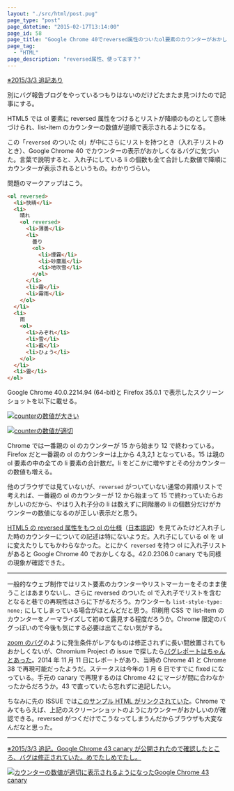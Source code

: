 ```yaml
---
layout: "./src/html/post.pug"
page_type: "post"
page_datetime: "2015-02-17T13:14:00"
page_id: 58
page_title: "Google Chrome 40でreversed属性のついたol要素のカウンターがおかしい"
page_tag:
  - "HTML"
page_description: "reversed属性、使ってます？"
---
```


<ins datetime="2015-03-03T12:00:00+09:00">※2015/3/3 追記あり</ins>

別にバグ報告ブログをやっているつもりはないのだけどたまたま見つけたので記事にする。

HTML5 では ol 要素に reversed 属性をつけるとリストが降順のものとして意味づけられ、list-item のカウンターの数値が逆順で表示されるようになる。

この「`reversed` のついた ol」が中にさらにリストを持つとき（入れ子リストのとき）、Google Chrome 40 でカウンターの表示がおかしくなるバグに気づいた。言葉で説明すると、入れ子にしている li の個数も全て合計した数値で降順にカウンターが表示されるというもの。わかりづらい。

問題のマークアップはこう。

```html
<ol reversed>
  <li>快晴</li>
  <li>
    晴れ
    <ol reversed>
      <li>薄曇</li>
      <li>
        曇り
        <ol>
          <li>煙霧</li>
          <li>砂塵嵐</li>
          <li>地吹雪</li>
        </ol>
      </li>
      <li>霧</li>
      <li>霧雨</li>
    </ol>
  </li>
  <li>
    雨
    <ol>
      <li>みぞれ</li>
      <li>雪</li>
      <li>霰</li>
      <li>ひょう</li>
    </ol>
  </li>
  <li>雷</li>
</ol>
```

Google Chrome 40.0.2214.94 (64-bit)と Firefox 35.0.1 で表示したスクリーンショットを以下に載せる。

[![counterの数値が大きい](/img/reversed-order-list-counter-bug/ss_chrome40.png)](/img/reversed-order-list-counter-bug/ss_chrome40.png "counterの数値が大きい")

[![counterの数値が適切](/img/reversed-order-list-counter-bug/ss_firefox35.png)](/img/reversed-order-list-counter-bug/ss_firefox35.png "counterの数値が適切")

Chrome では一番親の ol のカウンターが 15 から始まり 12 で終わっている。Firefox だと一番親の ol のカウンターは上から 4,3,2,1 となっている。15 は親の ol 要素の中の全ての li 要素の合計数だ。li をどこかに増やすとその分カウンターの数値も増える。

他のブラウザでは見ていないが、`reversed` がついていない通常の昇順リストで考えれば、一番親の ol のカウンターが 12 から始まって 15 で終わっていたらおかしいのだから、やはり入れ子分の li は数えずに同階層の li の個数分だけがカウンターの数値になるのが正しい表示だと思う。

[HTML5 の reversed 属性をもつ ol の仕様](http://www.w3.org/TR/html5/grouping-content.html#attr-ol-reversed)（[日本語訳](http://momdo.github.io/html5/grouping-content.html#attr-ol-reversed)）を見てみたけど入れ子した時のカウンターについての記述は特にないようだ。入れ子にしている ol を ul に変えたりしてもかわらなかった。とにかく `reversed` を持つ ol に入れ子リストがあると Google Chrome 40 でおかしくなる。42.0.2306.0 canary でも同様の現象が確認できた。

---

一般的なウェブ制作ではリスト要素のカウンターやリストマーカーをそのまま使うことはあまりないし、さらに reversed のついた ol で入れ子でリストを含むとなると巷での再現性はさらに下がるだろう。カウンターも `list-style-type: none;` にしてしまっている場合がほとんどだと思う。印刷用 CSS で list-item のカウンターをノーマライズして初めて露見する程度だろうか。Chrome 限定のバグっぽいので今後も気にする必要は出てこない気がする。

[zoom のバグ](/archives/50.html)のように発生条件がレアなものは修正されずに長い間放置されてもおかしくないが、Chromium Project の issue で探したら[バグレポートはちゃんとあった](https://code.google.com/p/chromium/issues/detail?id=432054&can=1&q=reversed&colspec=ID%20Pri%20M%20Week%20ReleaseBlock%20Cr%20Status%20Owner%20Summary%20OS%20Modified)。2014 年 11 月 11 日にレポートがあり、当時の Chrome 41 と Chrome 38 で再現可能だったようだ。ステータスは今年の 1 月 6 日ですでに fixed になっている。手元の canary で再現するのは Chrome 42 にマージが間に合わなかったからだろうか。43 で直っていたら忘れずに追記したい。

ちなみに先の ISSUE では[このサンプル HTML がリンクされていた](http://jsbin.com/dodicecoha/1/edit?html,output)。Chrome でみてもらえば、上記のスクリーンショットのようにカウンターがおかしいのが確認できる。reversed がつくだけでこうなってしまうんだからブラウザも大変なんだなと思った。

---

<ins datetime="2015-03-03T12:00:00+09:00">※2015/3/3 追記。Google Chrome 43 canary が公開されたので確認したところ、バグは修正されていた。めでたしめでたし。</ins>

[![カウンターの数値が適切に表示されるようになったGoogle Chrome 43 canary](/img/reversed-order-list-counter-bug/ss_chrome43.png)](/img/reversed-order-list-counter-bug/ss_chrome43.png "カウンターの数値が適切に表示されるようになったGoogle Chrome 43 canary")
